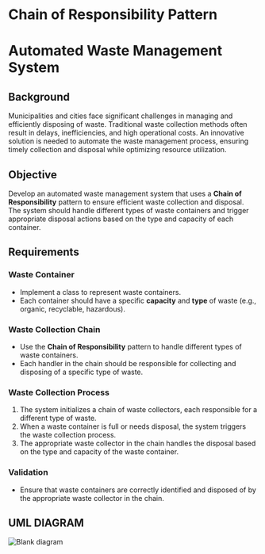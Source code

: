 # Chain of Responsibility Pattern
# Automated Waste Management System

## Background
Municipalities and cities face significant challenges in managing and efficiently disposing of waste. Traditional waste collection methods often result in delays, inefficiencies, and high operational costs. An innovative solution is needed to automate the waste management process, ensuring timely collection and disposal while optimizing resource utilization.

## Objective
Develop an automated waste management system that uses a **Chain of Responsibility** pattern to ensure efficient waste collection and disposal. The system should handle different types of waste containers and trigger appropriate disposal actions based on the type and capacity of each container.

## Requirements

### Waste Container
- Implement a class to represent waste containers.
- Each container should have a specific **capacity** and **type** of waste (e.g., organic, recyclable, hazardous).

### Waste Collection Chain
- Use the **Chain of Responsibility** pattern to handle different types of waste containers.
- Each handler in the chain should be responsible for collecting and disposing of a specific type of waste.

### Waste Collection Process
1. The system initializes a chain of waste collectors, each responsible for a different type of waste.
2. When a waste container is full or needs disposal, the system triggers the waste collection process.
3. The appropriate waste collector in the chain handles the disposal based on the type and capacity of the waste container.

### Validation
- Ensure that waste containers are correctly identified and disposed of by the appropriate waste collector in the chain.

## UML DIAGRAM
![Blank diagram](https://github.com/user-attachments/assets/d69ac144-6cf1-42fc-b79e-5fba93b86d72)
